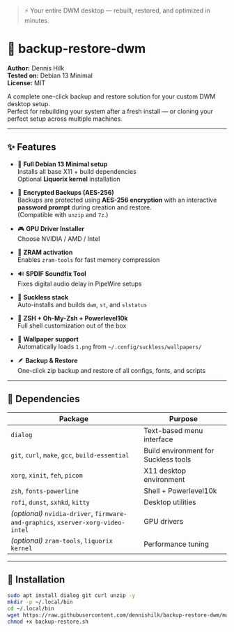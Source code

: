 > ⚡ Your entire DWM desktop — rebuilt, restored, and optimized in minutes.
> 
# 🧩 backup-restore-dwm

**Author:** Dennis Hilk  
**Tested on:** Debian 13 Minimal  
**License:** MIT  

A complete one-click backup and restore solution for your custom DWM desktop setup.  
Perfect for rebuilding your system after a fresh install — or cloning your perfect setup across multiple machines.

---

## ✨ Features

- 🧱 **Full Debian 13 Minimal setup**  
  Installs all base X11 + build dependencies  
  Optional **Liquorix kernel** installation
  
- 🔐 **Encrypted Backups (AES-256)**  
  Backups are protected using **AES-256 encryption** with an interactive **password prompt** during creation and restore.  
  (Compatible with `unzip` and `7z`.)

- 🎮 **GPU Driver Installer**  
  Choose NVIDIA / AMD / Intel  

- 💾 **ZRAM activation**  
  Enables `zram-tools` for fast memory compression  

- 🔊 **SPDIF Soundfix Tool**  
  Fixes digital audio delay in PipeWire setups  

- 🐧 **Suckless stack**  
  Auto-installs and builds `dwm`, `st`, and `slstatus`  

- 🧠 **ZSH + Oh-My-Zsh + Powerlevel10k**  
  Full shell customization out of the box  

- 🌄 **Wallpaper support**  
  Automatically loads `1.png` from `~/.config/suckless/wallpapers/`  

- 🪶 **Backup & Restore**  
  One-click zip backup and restore of all configs, fonts, and scripts  

---

## 🧰 Dependencies

| Package | Purpose |
|----------|----------|
| `dialog` | Text-based menu interface |
| `git`, `curl`, `make`, `gcc`, `build-essential` | Build environment for Suckless tools |
| `xorg`, `xinit`, `feh`, `picom` | X11 desktop environment |
| `zsh`, `fonts-powerline` | Shell + Powerlevel10k |
| `rofi`, `dunst`, `sxhkd`, `kitty` | Desktop utilities |
| *(optional)* `nvidia-driver`, `firmware-amd-graphics`, `xserver-xorg-video-intel` | GPU drivers |
| *(optional)* `zram-tools`, `liquorix kernel` | Performance tuning |

---

## 🚀 Installation

```bash
sudo apt install dialog git curl unzip -y
mkdir -p ~/.local/bin
cd ~/.local/bin
wget https://raw.githubusercontent.com/dennishilk/backup-restore-dwm/main/backup-restore.sh
chmod +x backup-restore.sh
